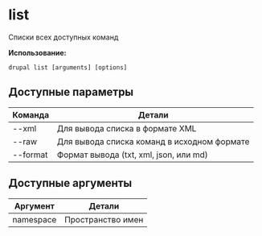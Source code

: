 # list
Списки всех доступных команд

**Использование:**
```
drupal list [arguments] [options]
```

## Доступные параметры
Команда | Детали
-------|-------------
--xml | Для вывода списка в формате XML
--raw | Для вывода списка команд в исходном формате
--format | Формат вывода (txt, xml, json, или md)

## Доступные аргументы
Аргумент | Детали
---------|-------------
namespace | Пространство имен
